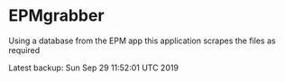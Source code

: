 # EPMgrabber
Using a database from the EPM app this application scrapes the files as required


Latest backup: Sun Sep 29 11:52:01 UTC 2019
